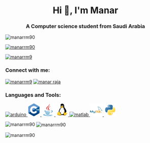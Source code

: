 <h1 align="center">Hi 👋, I'm Manar</h1>
<h3 align="center">A Computer science student from Saudi Arabia</h3>

<p align="left"> <img src="https://komarev.com/ghpvc/?username=manarrm90&label=Profile%20views&color=0e75b6&style=flat" alt="manarrm90" /> </p>

<p align="left"> <a href="https://github.com/ryo-ma/github-profile-trophy"><img src="https://github-profile-trophy.vercel.app/?username=manarrm90" alt="manarrm90" /></a> </p>

<p align="left"> <a href="https://twitter.com/manarrm9" target="blank"><img src="https://img.shields.io/twitter/follow/manarrm9?logo=twitter&style=for-the-badge" alt="manarrm9" /></a> </p>

<h3 align="left">Connect with me:</h3>
<p align="left">
<a href="https://twitter.com/manarrm9" target="blank"><img align="center" src="https://raw.githubusercontent.com/rahuldkjain/github-profile-readme-generator/master/src/images/icons/Social/twitter.svg" alt="manarrm9" height="30" width="40" /></a>
<a href="https://linkedin.com/in/manar raja" target="blank"><img align="center" src="https://raw.githubusercontent.com/rahuldkjain/github-profile-readme-generator/master/src/images/icons/Social/linked-in-alt.svg" alt="manar raja" height="30" width="40" /></a>
</p>

<h3 align="left">Languages and Tools:</h3>
<p align="left"> <a href="https://www.arduino.cc/" target="_blank" rel="noreferrer"> <img src="https://cdn.worldvectorlogo.com/logos/arduino-1.svg" alt="arduino" width="40" height="40"/> </a> <a href="https://www.w3schools.com/cpp/" target="_blank" rel="noreferrer"> <img src="https://raw.githubusercontent.com/devicons/devicon/master/icons/cplusplus/cplusplus-original.svg" alt="cplusplus" width="40" height="40"/> </a> <a href="https://www.java.com" target="_blank" rel="noreferrer"> <img src="https://raw.githubusercontent.com/devicons/devicon/master/icons/java/java-original.svg" alt="java" width="40" height="40"/> </a> <a href="https://www.linux.org/" target="_blank" rel="noreferrer"> <img src="https://raw.githubusercontent.com/devicons/devicon/master/icons/linux/linux-original.svg" alt="linux" width="40" height="40"/> </a> <a href="https://www.mathworks.com/" target="_blank" rel="noreferrer"> <img src="https://upload.wikimedia.org/wikipedia/commons/2/21/Matlab_Logo.png" alt="matlab" width="40" height="40"/> </a> <a href="https://www.mysql.com/" target="_blank" rel="noreferrer"> <img src="https://raw.githubusercontent.com/devicons/devicon/master/icons/mysql/mysql-original-wordmark.svg" alt="mysql" width="40" height="40"/> </a> <a href="https://www.python.org" target="_blank" rel="noreferrer"> <img src="https://raw.githubusercontent.com/devicons/devicon/master/icons/python/python-original.svg" alt="python" width="40" height="40"/> </a> </p>

<p><img align="left" src="https://github-readme-stats.vercel.app/api/top-langs?username=manarrm90&show_icons=true&locale=en&layout=compact" alt="manarrm90" /></p>

<p>&nbsp;<img align="center" src="https://github-readme-stats.vercel.app/api?username=manarrm90&show_icons=true&locale=en" alt="manarrm90" /></p>

<p><img align="center" src="https://github-readme-streak-stats.herokuapp.com/?user=manarrm90&" alt="manarrm90" /></p>

